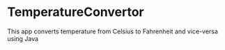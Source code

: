 # TemperatureConvertor
This app converts temperature from Celsius to Fahrenheit and vice-versa using Java

